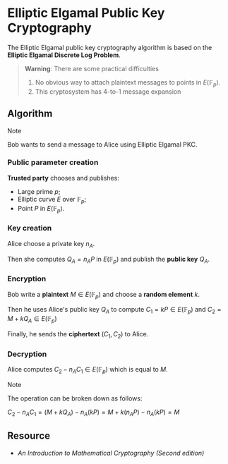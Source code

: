 # Elliptic Elgamal Public Key Cryptography

The Elliptic Elgamal public key cryptography algorithm is based on the **Elliptic Elgamal Discrete Log Problem**.

> **Warning**: There are some practical difficulties
> 
> 1) No obvious way to attach plaintext messages to points in $E(\mathbb{F}_p)$.
> 2) This cryptosystem has $4$-to-$1$ message expansion

## Algorithm

> [!NOTE] 
> Bob wants to send a message to Alice using Elliptic Elgamal PKC.

### Public parameter creation

**Trusted party** chooses and publishes:
- Large prime $p$;
- Elliptic curve $E$ over $\mathbb{F}_p$;
- Point $P$ in $E(\mathbb{F}_p)$.

### Key creation

Alice choose a private key $n_A$.

Then she computes $Q_A = n_AP$ in $E(\mathbb{F}_p)$ and publish the **public key** $Q_A$.

### Encryption

Bob write a **plaintext** $M\in E(\mathbb{F}_p)$ and choose a **random element** $k$.

Then he uses Alice's public key $Q_A$ to compute $C_1 = kP \in E(\mathbb{F}_p)$ and $C_2 = M + kQ_A \in E(\mathbb{F}_p)$

Finally, he sends the **ciphertext** $(C_1,C_2)$ to Alice.

### Decryption

Alice computes $C_2 - n_AC_1 \in E(\mathbb{F}_p)$ which is equal to $M$.

> [!NOTE] 
> The operation can be broken down as follows:
> 
> $C_2 - n_AC_1 = (M + kQ_A) - n_A(kP) = M + k(n_AP) - n_A(kP) = M$

## Resource

- *An Introduction to Mathematical Cryptography (Second edition)*